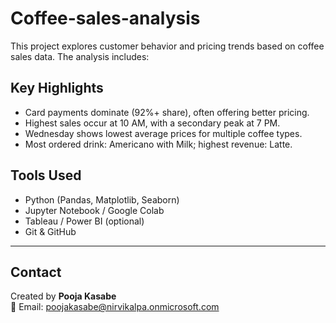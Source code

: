 # Coffee-sales-analysis

This project explores customer behavior and pricing trends based on coffee sales data. The analysis includes:


## Key Highlights
- Card payments dominate (92%+ share), often offering better pricing.
- Highest sales occur at 10 AM, with a secondary peak at 7 PM.
- Wednesday shows lowest average prices for multiple coffee types.
- Most ordered drink: Americano with Milk; highest revenue: Latte.



## Tools Used
- Python (Pandas, Matplotlib, Seaborn)
- Jupyter Notebook / Google Colab
- Tableau / Power BI (optional)
- Git & GitHub

---

## Contact
Created by **Pooja Kasabe**  
📧 Email: poojakasabe@nirvikalpa.onmicrosoft.com

